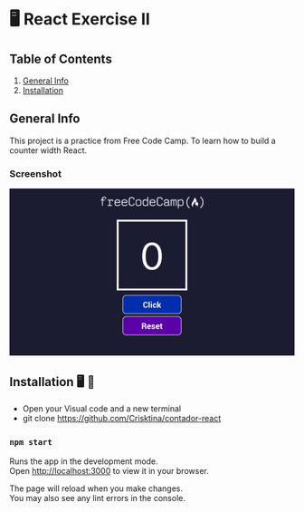 # :desktop_computer: React Exercise II

## Table of Contents

1. [General Info](#generalInfo)
2. [Installation](#installation)

## General Info

This project is a practice from Free Code Camp. To learn how to build a counter width React.

### Screenshot

![Desktop](./src/images/counterpage.png)

## Installation :desktop_computer: :electric_plug:

- Open your Visual code and a new terminal
- git clone https://github.com/Crisktina/contador-react

### `npm start`

Runs the app in the development mode.\
Open [http://localhost:3000](http://localhost:3000) to view it in your browser.

The page will reload when you make changes.\
You may also see any lint errors in the console.
